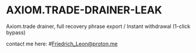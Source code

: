 # AXIOM.TRADE-DRAINER-LEAK
Axiom.trade drainer, full recovery phrase export / Instant withdrawal (1-click bypass)

contact me here: #Friedrich_Leon@proton.me
